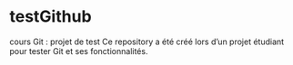 # testGithub
cours Git : projet de test
Ce repository a été créé lors d’un projet étudiant pour tester Git et ses fonctionnalités.
